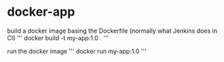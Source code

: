 # docker-app

build a docker image basing the Dockerfile (normally what Jenkins does in CI)
'''
docker build -t my-app:1.0 .
'''

run the docker image
'''
docker run my-app:1.0
'''